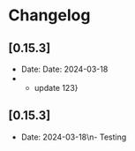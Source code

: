# Changelog

## [0.15.3]

- Date: Date: 2024-03-18
- - update 123}

## [0.15.3]

- Date: 2024-03-18\n- Testing
